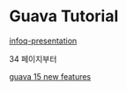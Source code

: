 # Guava Tutorial

[infoq-presentation](http://www.infoq.com/presentations/Guava)

34 페이지부터

[guava 15 new features](http://www.javacodegeeks.com/2013/10/guava-15-new-features.html)
